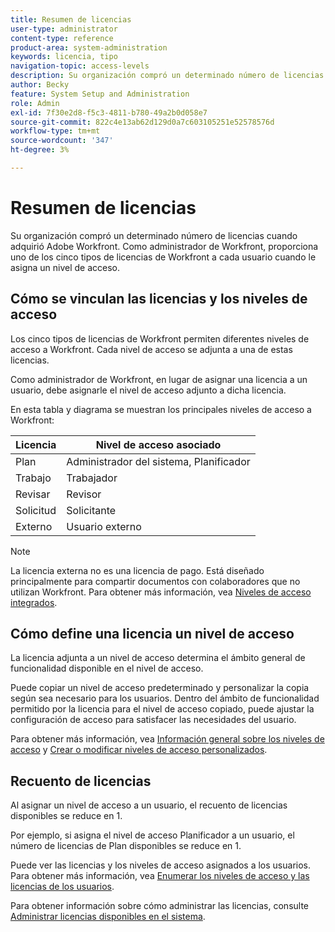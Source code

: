 ```yaml
---
title: Resumen de licencias
user-type: administrator
content-type: reference
product-area: system-administration
keywords: licencia, tipo
navigation-topic: access-levels
description: Su organización compró un determinado número de licencias cuando adquirió Adobe Workfront. Como administrador de Workfront, proporciona uno de los cinco tipos de licencias de Workfront a cada usuario cuando le asigna un nivel de acceso.
author: Becky
feature: System Setup and Administration
role: Admin
exl-id: 7f30e2d8-f5c3-4811-b780-49a2b0d058e7
source-git-commit: 822c4e13ab62d129d0a7c603105251e52578576d
workflow-type: tm+mt
source-wordcount: '347'
ht-degree: 3%

---
```


# Resumen de licencias

<!-- Audited: 12/2023 -->

Su organización compró un determinado número de licencias cuando adquirió Adobe Workfront. Como administrador de Workfront, proporciona uno de los cinco tipos de licencias de Workfront a cada usuario cuando le asigna un nivel de acceso.

## Cómo se vinculan las licencias y los niveles de acceso

Los cinco tipos de licencias de Workfront permiten diferentes niveles de acceso a Workfront. Cada nivel de acceso se adjunta a una de estas licencias.

Como administrador de Workfront, en lugar de asignar una licencia a un usuario, debe asignarle el nivel de acceso adjunto a dicha licencia.

En esta tabla y diagrama se muestran los principales niveles de acceso a Workfront:

| Licencia | Nivel de acceso asociado |
|--- |--- |
| Plan | Administrador del sistema, Planificador |
| Trabajo | Trabajador |
| Revisar | Revisor |
| Solicitud | Solicitante |
| Externo | Usuario externo |

>[!NOTE]
>
>La licencia externa no es una licencia de pago. Está diseñado principalmente para compartir documentos con colaboradores que no utilizan Workfront. Para obtener más información, vea [Niveles de acceso integrados](/help/quicksilver/administration-and-setup/add-users/access-levels-and-object-permissions/default-access-levels-in-workfront.md).

## Cómo define una licencia un nivel de acceso

La licencia adjunta a un nivel de acceso determina el ámbito general de funcionalidad disponible en el nivel de acceso.

Puede copiar un nivel de acceso predeterminado y personalizar la copia según sea necesario para los usuarios. Dentro del ámbito de funcionalidad permitido por la licencia para el nivel de acceso copiado, puede ajustar la configuración de acceso para satisfacer las necesidades del usuario.

Para obtener más información, vea [Información general sobre los niveles de acceso](../../../administration-and-setup/add-users/access-levels-and-object-permissions/access-levels-overview.md) y [Crear o modificar niveles de acceso personalizados](../../../administration-and-setup/add-users/configure-and-grant-access/create-modify-access-levels.md).

## Recuento de licencias

Al asignar un nivel de acceso a un usuario, el recuento de licencias disponibles se reduce en 1.

Por ejemplo, si asigna el nivel de acceso Planificador a un usuario, el número de licencias de Plan disponibles se reduce en 1.

Puede ver las licencias y los niveles de acceso asignados a los usuarios. Para obtener más información, vea [Enumerar los niveles de acceso y las licencias de los usuarios](../../../administration-and-setup/add-users/access-levels-and-object-permissions/list-access-levels-and-licenses-for-your-users.md).

Para obtener información sobre cómo administrar las licencias, consulte [Administrar licencias disponibles en el sistema](../../../administration-and-setup/get-started-wf-administration/manage-available-licenses-in-your-system.md).
